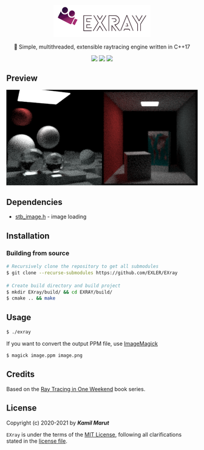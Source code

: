 <p align="center">
    <img src="docs/logo_transparent.png" width="256">
    <p align="center">🎥 Simple, multithreaded, extensible raytracing engine written in C++17</p>
    <p align="center">
        <img src="https://github.com/EXLER/EXray/workflows/Build/badge.svg">
        <img src="https://img.shields.io/github/license/EXLER/EXRay">
        <img src="https://img.shields.io/github/repo-size/EXLER/EXRay">
    </p>
</p>

## Preview

<p align="center">
    <img src="docs/header.png" width="628">
</p>

## Dependencies

* [stb_image.h](https://github.com/nothings/stb) - image loading

## Installation

### Building from source

```bash
# Recursively clone the repository to get all submodules
$ git clone --recurse-submodules https://github.com/EXLER/EXray

# Create build directory and build project
$ mkdir EXray/build/ && cd EXRAY/build/
$ cmake .. && make
```

## Usage

```bash
$ ./exray
```

If you want to convert the output PPM file, use [ImageMagick](https://imagemagick.org/index.php)
```bash
$ magick image.ppm image.png
```

## Credits

Based on the [Ray Tracing in One Weekend](https://raytracing.github.io/) book series.

## License

Copyright (c) 2020-2021 by ***Kamil Marut***

`EXray` is under the terms of the [MIT License](https://www.tldrlegal.com/l/mit), following all clarifications stated in the [license file](LICENSE).
